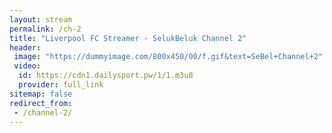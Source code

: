 ```yaml
---
layout: stream
permalink: /ch-2
title: "Liverpool FC Streamer - SelukBeluk Channel 2"
header:
 image: "https://dummyimage.com/800x450/00/f.gif&text=SeBel+Channel+2"
 video:
  id: https://cdn1.dailysport.pw/1/1.m3u8
  provider: full_link
sitemap: false
redirect_from:
 - /channel-2/
---
```

<style>h1#page-title{display:none;height:0;visibility:hidden;!important</style>

